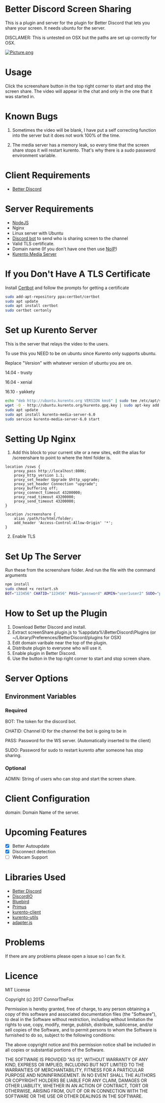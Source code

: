 # Better Discord Screen Sharing

This is a plugin and server for the plugin for Better Discord that lets you share your screen. It needs ubuntu for the server.

DISCLAMER: This is untested on OSX but the paths are set up correctly for OSX.

[![Picture.png](https://s11.postimg.org/4oq3juv4j/Picture.png)](https://postimg.org/image/apnsgxhqn/)

# Usage

Click the screenshare button in the top right corner to start and stop the screen share. The video will appear in the chat and only in the one that it was started in.

# Known Bugs

1. Sometimes the video will be blank, I have put a self correcting function into the server but it does not work 100% of the time.

2. The media server has a memory leak, so every time that the screen share stops it will restart kurento. That's why there is a sudo password environment variable.

# Client Requirements

* [Better Discord](https://github.com/Jiiks/BetterDiscordApp)

# Server Requirements

* [NodeJS](https://nodejs.org/en/download/)
* Nginx
* Linux server with Ubuntu
* [Discord bot](https://discordapp.com/developers/applications/) to send who is sharing screen to the channel
* Valid TLS certificate.
* Domain name (If you don't have one then use [NoIP](https://www.noip.com/))
* [Kurento Media Server](https://doc-kurento.readthedocs.io/en/stable/what_is_kurento.html)

# If you Don't Have A TLS Certificate

Install [Certbot](https://certbot.eff.org/#ubuntuxenial-nginx) and follow the prompts for getting a certificate

```bash
sudo add-apt-repository ppa:certbot/certbot
sudo apt update
sudo apt install certbot
sudo certbot certonly
```

# Set up Kurento Server

This is the server that relays the video to the users.

To use this you NEED to be on ubuntu since Kurento only supports ubuntu.

Replace "Version" with whatever version of ubuntu you are on.

14.04 - trusty

16.04 - xenial

16.10 - yakkety

```bash
echo "deb http://ubuntu.kurento.org VERSION kms6" | sudo tee /etc/apt/sources.list.d/kurento.list
wget -O - http://ubuntu.kurento.org/kurento.gpg.key | sudo apt-key add -
sudo apt update
sudo apt install kurento-media-server-6.0
sudo service kurento-media-server-6.0 start
```

# Setting Up Nginx

1. Add this block to your current site or a new sites, edit the alias for /screenshare to point to where the html folder is.

```Nginx
location /ssws {
    proxy_pass http://localhost:8006;
    proxy_http_version 1.1;
    proxy_set_header Upgrade $http_upgrade;
    proxy_set_header Connection "upgrade";
    proxy_buffering off;
    proxy_connect_timeout 43200000;
    proxy_read_timeout 43200000;
    proxy_send_timeout 43200000;
}

location /screenshare {
    alias /path/to/html/folder;
    add_header 'Access-Control-Allow-Origin' '*';
}
```

2. Enable TLS

# Set Up The Server

Run these from the screenshare folder. And run the file with the command arguments

```bash
npm install
sudo chmod +x restart.sh
BOT="123456" CHATID="123456" PASS="password" ADMIN="user1user2" SUDO="password" node main.js
```

# How to Set up the Plugin

1. Download Better Discord and install.
2. Extract screenShare.plugin.js to %appdata%\BetterDiscord\Plugins (or ~/Library/Preferences/BetterDiscord/plugins for OSX)
3. Edit domain varibale near the top of the plugin.
4. Distribute plugin to everyone who will use it.
5. Enable plugin in Better Discord.
6. Use the button in the top right corner to start and stop screen share.

# Server Options

## Environment Variables

### Required

BOT: The token for the discord bot.

CHATID: Channel ID for the channel the bot is going to be in

PASS: Password for the WS server. (Automatically inserted to the client)

SUDO: Password for sudo to restart kurento after someone has stop sharing.

### Optional

ADMIN: String of users who can stop and start the screen share.

# Client Configuration

domain: Domain Name of the server.

# Upcoming Features

- [x] Better Autoupdate
- [x] Disconnect detection
- [ ] Webcam Support

# Libraries Used

* [Better Discord](https://github.com/Jiiks/BetterDiscordApp)
* [DiscordIO](https://github.com/izy521/discord.io)
* [Bluebird](https://github.com/petkaantonov/bluebird)
* [Primus](https://github.com/primus/primus)
* [kurento-client](https://github.com/Kurento/kurento-client-js)
* [kurento-utils](https://github.com/Kurento/kurento-utils-js)
* [adapter.js](https://github.com/webrtc/adapter)

# Problems

If there are any problems please open a issue so I can fix it.

# Licence

MIT License

Copyright (c) 2017 ConnorTheFox

Permission is hereby granted, free of charge, to any person obtaining a copy of this software and associated documentation files (the "Software"), to deal in the Software without restriction, including without limitation the rights to use, copy, modify, merge, publish, distribute, sublicense, and/or sell copies of the Software, and to permit persons to whom the Software is furnished to do so, subject to the following conditions:

The above copyright notice and this permission notice shall be included in all copies or substantial portions of the Software.

THE SOFTWARE IS PROVIDED "AS IS", WITHOUT WARRANTY OF ANY KIND, EXPRESS OR IMPLIED, INCLUDING BUT NOT LIMITED TO THE WARRANTIES OF MERCHANTABILITY, FITNESS FOR A PARTICULAR PURPOSE AND NONINFRINGEMENT. IN NO EVENT SHALL THE AUTHORS OR COPYRIGHT HOLDERS BE LIABLE FOR ANY CLAIM, DAMAGES OR OTHER LIABILITY, WHETHER IN AN ACTION OF CONTRACT, TORT OR OTHERWISE, ARISING FROM, OUT OF OR IN CONNECTION WITH THE SOFTWARE OR THE USE OR OTHER DEALINGS IN THE SOFTWARE.

